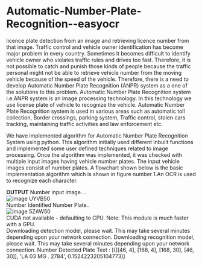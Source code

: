 # Automatic-Number-Plate-Recognition--easyocr
licence plate detection from an image and retrieving licence number from that image.
Traffic control and vehicle owner identification has become major problem in every country.
Sometimes it becomes difficult to identify vehicle owner who violates traffic rules and drives too
fast. Therefore, it is not possible to catch and punish those kinds of people because the traffic
personal might not be able to retrieve vehicle number from the moving vehicle because of the speed
of the vehicle. Therefore, there is a need to develop Automatic Number Plate Recognition
(ANPR) system as a one of the solutions to this problem.
Automatic Number Plate Recognition system i.e.ANPR system is an image processing technology.
In this technology we use license plate of vehicle to recognize the vehicle. Automatic Number Plate
Recognition system is used in various areas such as automatic toll collection, Border crossings,
parking system, Traffic control, stolen cars tracking, maintaining traffic activities and law
enforcement etc.

We have implemented algorithm for Automatic Number Plate Recognition System using python.
This algorithm initially used different inbuilt functions and implemented some user defined
techniques related to image processing. Once the algorithm was implemented, it was checked
with multiple input images having vehicle number plates. The input vehicle images consist of
number plates. A flowchart shown below is the basic implementation algorithm which is shown in
figure number 1.An OCR is used to recognize each character.

**OUTPUT**
Number input image....                                  
![image UYVB50](https://user-images.githubusercontent.com/47601800/123036205-4c4fed00-d40a-11eb-8a23-3968aed8a89e.png)          
Number Identified Number Plate..                         
![image 5ZAW50](https://user-images.githubusercontent.com/47601800/123036230-55d95500-d40a-11eb-9953-3fb96cb8af79.png)     
CUDA not available - defaulting to CPU. Note: This module is much faster with a
GPU.                           
Downloading detection model, please wait. This may take several minutes
depending upon your network connection.
Downloading recognition model, please wait. This may take several minutes
depending upon your network connection.
Number Detected Plate Text : [([[46, 4], [168, 4], [168, 30], [46, 30]], 'LA
03 MG . 2784', 0.1524223205104773)]
